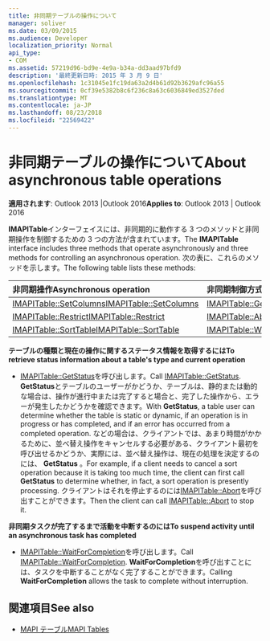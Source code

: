 ```yaml
---
title: 非同期テーブルの操作について
manager: soliver
ms.date: 03/09/2015
ms.audience: Developer
localization_priority: Normal
api_type:
- COM
ms.assetid: 57219d96-bd9e-4e9a-b34a-dd3aad97bfd9
description: '最終更新日時: 2015 年 3 月 9 日'
ms.openlocfilehash: 1c31045e1fc19da63a2d4b61d92b3629afc96a55
ms.sourcegitcommit: 0cf39e5382b8c6f236c8a63c6036849ed3527ded
ms.translationtype: MT
ms.contentlocale: ja-JP
ms.lasthandoff: 08/23/2018
ms.locfileid: "22569422"
---
```

# <a name="about-asynchronous-table-operations"></a><span data-ttu-id="e3a3c-103">非同期テーブルの操作について</span><span class="sxs-lookup"><span data-stu-id="e3a3c-103">About asynchronous table operations</span></span>
 
<span data-ttu-id="e3a3c-104">**適用されます**: Outlook 2013 |Outlook 2016</span><span class="sxs-lookup"><span data-stu-id="e3a3c-104">**Applies to**: Outlook 2013 | Outlook 2016</span></span> 
  
<span data-ttu-id="e3a3c-105">**IMAPITable**インターフェイスには、非同期的に動作する 3 つのメソッドと非同期操作を制御するための 3 つの方法が含まれています。</span><span class="sxs-lookup"><span data-stu-id="e3a3c-105">The **IMAPITable** interface includes three methods that operate asynchronously and three methods for controlling an asynchronous operation.</span></span> <span data-ttu-id="e3a3c-106">次の表に、これらのメソッドを示します。</span><span class="sxs-lookup"><span data-stu-id="e3a3c-106">The following table lists these methods:</span></span> 
  
|<span data-ttu-id="e3a3c-107">**非同期操作**</span><span class="sxs-lookup"><span data-stu-id="e3a3c-107">**Asynchronous operation**</span></span>|<span data-ttu-id="e3a3c-108">**非同期制御方式**</span><span class="sxs-lookup"><span data-stu-id="e3a3c-108">**Asynchronous control method**</span></span>|
|:-----|:-----|
|[<span data-ttu-id="e3a3c-109">IMAPITable::SetColumns</span><span class="sxs-lookup"><span data-stu-id="e3a3c-109">IMAPITable::SetColumns</span></span>](imapitable-setcolumns.md) <br/> |[<span data-ttu-id="e3a3c-110">IMAPITable::GetStatus</span><span class="sxs-lookup"><span data-stu-id="e3a3c-110">IMAPITable::GetStatus</span></span>](imapitable-getstatus.md) <br/> |
|[<span data-ttu-id="e3a3c-111">IMAPITable::Restrict</span><span class="sxs-lookup"><span data-stu-id="e3a3c-111">IMAPITable::Restrict</span></span>](imapitable-restrict.md) <br/> |[<span data-ttu-id="e3a3c-112">IMAPITable::Abort</span><span class="sxs-lookup"><span data-stu-id="e3a3c-112">IMAPITable::Abort</span></span>](imapitable-abort.md) <br/> |
|[<span data-ttu-id="e3a3c-113">IMAPITable::SortTable</span><span class="sxs-lookup"><span data-stu-id="e3a3c-113">IMAPITable::SortTable</span></span>](imapitable-sorttable.md) <br/> |[<span data-ttu-id="e3a3c-114">IMAPITable::WaitForCompletion</span><span class="sxs-lookup"><span data-stu-id="e3a3c-114">IMAPITable::WaitForCompletion</span></span>](imapitable-waitforcompletion.md) <br/> |
   
<span data-ttu-id="e3a3c-115">**テーブルの種類と現在の操作に関するステータス情報を取得するには**</span><span class="sxs-lookup"><span data-stu-id="e3a3c-115">**To retrieve status information about a table's type and current operation**</span></span>
  
- <span data-ttu-id="e3a3c-116">[IMAPITable::GetStatus](imapitable-getstatus.md)を呼び出します。</span><span class="sxs-lookup"><span data-stu-id="e3a3c-116">Call [IMAPITable::GetStatus](imapitable-getstatus.md).</span></span> <span data-ttu-id="e3a3c-117">**GetStatus**とテーブルのユーザーがかどうか、テーブルは、静的または動的な場合は、操作が進行中または完了すると場合と、完了した操作から、エラーが発生したかどうかを確認できます。</span><span class="sxs-lookup"><span data-stu-id="e3a3c-117">With **GetStatus**, a table user can determine whether the table is static or dynamic, if an operation is in progress or has completed, and if an error has occurred from a completed operation.</span></span> <span data-ttu-id="e3a3c-118">などの場合は、クライアントでは、あまり時間がかかるために、並べ替え操作をキャンセルする必要がある、クライアント最初を呼び出せるかどうか、実際には、並べ替え操作は、現在の処理を決定するのには、 **GetStatus** 。</span><span class="sxs-lookup"><span data-stu-id="e3a3c-118">For example, if a client needs to cancel a sort operation because it is taking too much time, the client can first call **GetStatus** to determine whether, in fact, a sort operation is presently processing.</span></span> <span data-ttu-id="e3a3c-119">クライアントはそれを停止するのには[IMAPITable::Abort](imapitable-abort.md)を呼び出すことができます。</span><span class="sxs-lookup"><span data-stu-id="e3a3c-119">Then the client can call [IMAPITable::Abort](imapitable-abort.md) to stop it.</span></span> 
    
<span data-ttu-id="e3a3c-120">**非同期タスクが完了するまで活動を中断するのには**</span><span class="sxs-lookup"><span data-stu-id="e3a3c-120">**To suspend activity until an asynchronous task has completed**</span></span>
  
- <span data-ttu-id="e3a3c-121">[IMAPITable::WaitForCompletion](imapitable-waitforcompletion.md)を呼び出します。</span><span class="sxs-lookup"><span data-stu-id="e3a3c-121">Call [IMAPITable::WaitForCompletion](imapitable-waitforcompletion.md).</span></span> <span data-ttu-id="e3a3c-122">**WaitForCompletion**を呼び出すことには、タスクを中断することがなく完了することができます。</span><span class="sxs-lookup"><span data-stu-id="e3a3c-122">Calling **WaitForCompletion** allows the task to complete without interruption.</span></span> 
    
## <a name="see-also"></a><span data-ttu-id="e3a3c-123">関連項目</span><span class="sxs-lookup"><span data-stu-id="e3a3c-123">See also</span></span>

- [<span data-ttu-id="e3a3c-124">MAPI テーブル</span><span class="sxs-lookup"><span data-stu-id="e3a3c-124">MAPI Tables</span></span>](mapi-tables.md)

